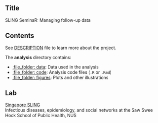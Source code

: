 ## Title

SLING SeminaR: Managing follow-up data

## Contents

See [DESCRIPTION](/DESCRIPTION) file to learn more about the project.

The **analysis** directory contains:

- [:file\_folder: data](/data): Data used in the analysis
- [:file\_folder: code](/code): Analysis code files (`.R` or `.Rmd`)
- [:file\_folder: figures](/figures): Plots and other illustrations

## Lab

[Singapore SLING](http://blog.nus.edu.sg/singaporesling/)  
Infectious diseases, epidemiology, and social networks at the Saw Swee Hock School of Public Health, NUS
